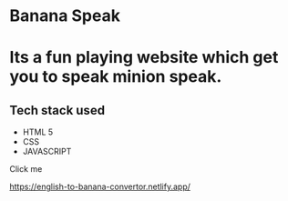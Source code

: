 # Banana Speak

# Its a fun playing website which get you to speak minion speak.

## Tech stack used
* HTML 5
* CSS
* JAVASCRIPT

Click me 

https://english-to-banana-convertor.netlify.app/

